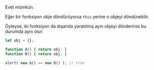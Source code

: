 Evet mümkün.

Eğer bir fonksiyon obje döndürüyorsa `this` yerine o objeyi döndürebilir.

Öyleyse, iki fonksiyon da dışarıda yaratılmış aynı objeyi dönderirse bu durumda aynı olur:

```js run no-beautify
let obj = {};

function A() { return obj; }
function B() { return obj; }

alert( new A() == new B() ); // true
```
